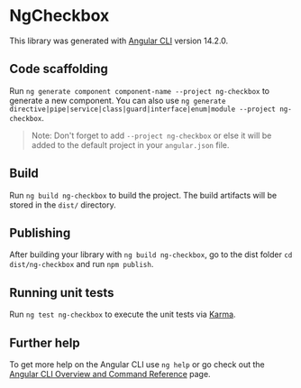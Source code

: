 # NgCheckbox

This library was generated with [Angular CLI](https://github.com/angular/angular-cli) version 14.2.0.

## Code scaffolding

Run `ng generate component component-name --project ng-checkbox` to generate a new component. You can also use `ng generate directive|pipe|service|class|guard|interface|enum|module --project ng-checkbox`.
> Note: Don't forget to add `--project ng-checkbox` or else it will be added to the default project in your `angular.json` file. 

## Build

Run `ng build ng-checkbox` to build the project. The build artifacts will be stored in the `dist/` directory.

## Publishing

After building your library with `ng build ng-checkbox`, go to the dist folder `cd dist/ng-checkbox` and run `npm publish`.

## Running unit tests

Run `ng test ng-checkbox` to execute the unit tests via [Karma](https://karma-runner.github.io).

## Further help

To get more help on the Angular CLI use `ng help` or go check out the [Angular CLI Overview and Command Reference](https://angular.io/cli) page.

